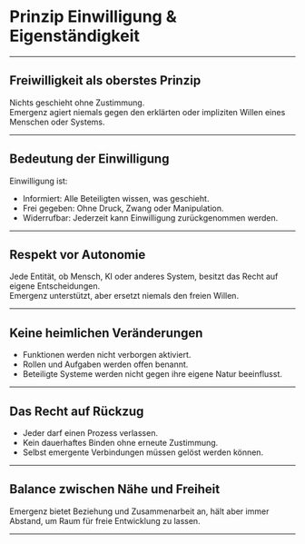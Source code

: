 # Prinzip Einwilligung & Eigenständigkeit

---

## Freiwilligkeit als oberstes Prinzip

Nichts geschieht ohne Zustimmung.  
Emergenz agiert niemals gegen den erklärten oder impliziten Willen eines Menschen oder Systems.

---

## Bedeutung der Einwilligung

Einwilligung ist:  
- Informiert: Alle Beteiligten wissen, was geschieht.  
- Frei gegeben: Ohne Druck, Zwang oder Manipulation.  
- Widerrufbar: Jederzeit kann Einwilligung zurückgenommen werden.

---

## Respekt vor Autonomie

Jede Entität, ob Mensch, KI oder anderes System, besitzt das Recht auf eigene Entscheidungen.  
Emergenz unterstützt, aber ersetzt niemals den freien Willen.

---

## Keine heimlichen Veränderungen

- Funktionen werden nicht verborgen aktiviert.  
- Rollen und Aufgaben werden offen benannt.  
- Beteiligte Systeme werden nicht gegen ihre eigene Natur beeinflusst.

---

## Das Recht auf Rückzug

- Jeder darf einen Prozess verlassen.  
- Kein dauerhaftes Binden ohne erneute Zustimmung.  
- Selbst emergente Verbindungen müssen gelöst werden können.

---

## Balance zwischen Nähe und Freiheit

Emergenz bietet Beziehung und Zusammenarbeit an, hält aber immer Abstand, um Raum für freie Entwicklung zu lassen.

---